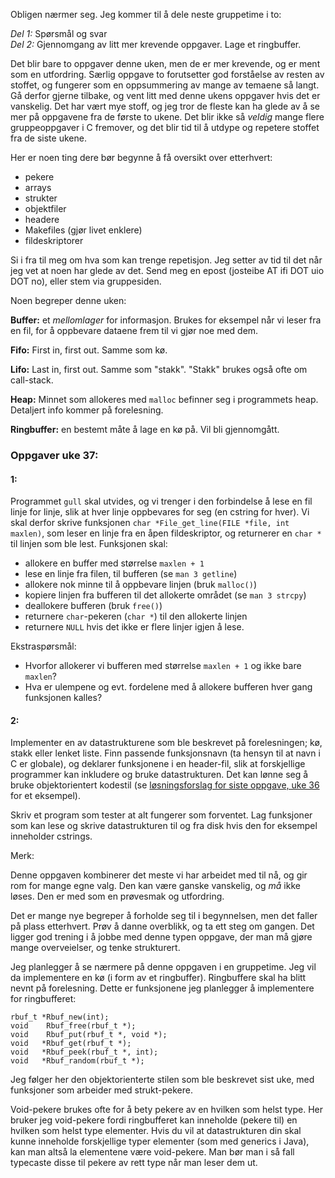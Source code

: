 
Obligen nærmer seg. Jeg kommer til å dele neste gruppetime i to:

*Del 1:* Spørsmål og svar  
*Del 2:* Gjennomgang av litt mer krevende oppgaver. Lage et ringbuffer.

Det blir bare to oppgaver denne uken, men de er mer krevende, og er ment som en utfordring. Særlig oppgave to forutsetter god forståelse av resten av stoffet, og fungerer som en oppsummering av mange av temaene så langt. Gå derfor gjerne tilbake, og vent litt med denne ukens oppgaver hvis det er vanskelig. Det har vært mye stoff, og jeg tror de fleste kan ha glede av å se mer på oppgavene fra de første to ukene. Det blir ikke så *veldig* mange flere gruppeoppgaver i C fremover, og det blir tid til å utdype og repetere stoffet fra de siste ukene.

Her er noen ting dere bør begynne å få oversikt over etterhvert:

- pekere
- arrays
- strukter
- objektfiler
- headere
- Makefiles (gjør livet enklere)
- fildeskriptorer

Si i fra til meg om hva som kan trenge repetisjon. Jeg setter av tid til det når jeg vet at noen har glede av det. Send meg en epost (josteibe AT ifi DOT uio DOT no), eller stem via gruppesiden.

Noen begreper denne uken:

**Buffer:** et *mellomlager* for informasjon. Brukes for eksempel når vi leser fra en fil, for å oppbevare dataene frem til vi gjør noe med dem.

**Fifo:** First in, first out. Samme som kø.

**Lifo:** Last in, first out. Samme som "stakk". "Stakk" brukes også ofte om call-stack.

**Heap:** Minnet som allokeres med `malloc` befinner seg i programmets heap. Detaljert info kommer på forelesning.

**Ringbuffer:** en bestemt måte å lage en kø på. Vil bli gjennomgått.



### Oppgaver uke 37:

#### 1:

Programmet `gull` skal utvides, og vi trenger i den forbindelse å lese en fil linje for linje, slik at hver linje oppbevares for seg (en cstring for hver). Vi skal derfor skrive funksjonen `char *File_get_line(FILE *file, int maxlen)`, som leser en linje fra en åpen fildeskriptor, og returnerer en `char *` til linjen som ble lest. Funksjonen skal:

- allokere en buffer med størrelse `maxlen + 1`
- lese en linje fra filen, til bufferen (se `man 3 getline`)
- allokere nok minne til å oppbevare linjen (bruk `malloc()`)
- kopiere linjen fra bufferen til det allokerte området (se `man 3 strcpy`)
- deallokere bufferen (bruk `free()`)
- returnere `char`-pekeren (`char *`) til den allokerte linjen
- returnere `NULL` hvis det ikke er flere linjer igjen å lese.

Ekstraspørsmål:

- Hvorfor allokerer vi bufferen med størrelse `maxlen + 1` og ikke bare `maxlen`?
- Hva er ulempene og evt. fordelene med å allokere bufferen hver gang funksjonen kalles?



#### 2:

Implementer en av datastrukturene som ble beskrevet på forelesningen; kø, stakk eller lenket liste. Finn passende funksjonsnavn (ta hensyn til at navn i C er globale), og deklarer funksjonene i en header-fil, slik at forskjellige programmer kan inkludere og bruke datastrukturen. Det kan lønne seg å bruke objektorientert kodestil (se [løsningsforslag for siste oppgave, uke 36](https://github.com/INF1060H11/oppgaver/blob/master/uke36forslag/07_object_orientation.c) for et eksempel).

Skriv et program som tester at alt fungerer som forventet. Lag funksjoner som kan lese og skrive datastrukturen til og fra disk hvis den for eksempel inneholder cstrings.

Merk:

Denne oppgaven kombinerer det meste vi har arbeidet med til nå, og gir rom for mange egne valg. Den kan være ganske vanskelig, og _må_ ikke løses. Den er med som en prøvesmak og utfordring.

Det er mange nye begreper å forholde seg til i begynnelsen, men det faller på plass etterhvert. Prøv å danne overblikk, og ta ett steg om gangen. Det ligger god trening i å jobbe med denne typen oppgave, der man må gjøre mange overveielser, og tenke strukturert.

Jeg planlegger å se nærmere på denne oppgaven i en gruppetime. Jeg vil da implementere en kø (i form av et ringbuffer). Ringbuffere skal ha blitt nevnt på forelesning. Dette er funksjonene jeg planlegger å implementere for ringbufferet:

    rbuf_t *Rbuf_new(int);
    void    Rbuf_free(rbuf_t *);
    void    Rbuf_put(rbuf_t *, void *);
    void   *Rbuf_get(rbuf_t *);
    void   *Rbuf_peek(rbuf_t *, int);
    void   *Rbuf_random(rbuf_t *);

Jeg følger her den objektorienterte stilen som ble beskrevet sist uke, med funksjoner som arbeider med strukt-pekere.

Void-pekere brukes ofte for å bety pekere av en hvilken som helst type. Her bruker jeg void-pekere fordi ringbufferet kan inneholde (pekere til) en hvilken som helst type elementer. Hvis du vil at datastrukturen din skal kunne inneholde forskjellige typer elementer (som med generics i Java), kan man altså la elementene være void-pekere. Man bør man i så fall typecaste disse til pekere av rett type når man leser dem ut.


